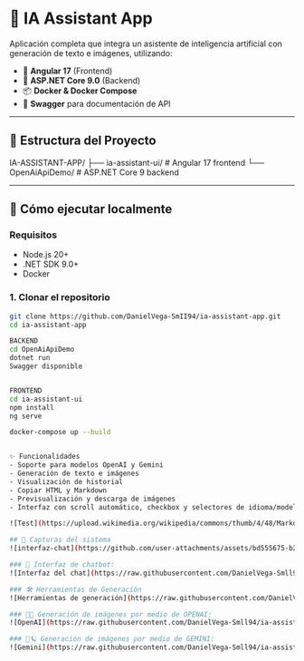 # 🧠 IA Assistant App

Aplicación completa que integra un asistente de inteligencia artificial con generación de texto e imágenes, utilizando:

- 🎨 **Angular 17** (Frontend)
- 🔧 **ASP.NET Core 9.0** (Backend)
- 📦 **Docker & Docker Compose**
- 📜 **Swagger** para documentación de API

---

## 📁 Estructura del Proyecto

IA-ASSISTANT-APP/
├── ia-assistant-ui/ # Angular 17 frontend
└── OpenAiApiDemo/ # ASP.NET Core 9 backend


---

## 🚀 Cómo ejecutar localmente

### Requisitos

- Node.js 20+
- .NET SDK 9.0+
- Docker

### 1. Clonar el repositorio

```bash
git clone https://github.com/DanielVega-SmII94/ia-assistant-app.git
cd ia-assistant-app

BACKEND
cd OpenAiApiDemo
dotnet run
Swagger disponible


FRONTEND
cd ia-assistant-ui
npm install
ng serve

docker-compose up --build


✨ Funcionalidades
- Soporte para modelos OpenAI y Gemini
- Generación de texto e imágenes
- Visualización de historial
- Copiar HTML y Markdown
- Previsualización y descarga de imágenes
- Interfaz con scroll automático, checkbox y selectores de idioma/modelo

![Test](https://upload.wikimedia.org/wikipedia/commons/thumb/4/48/Markdown-mark.svg/1280px-Markdown-mark.svg.png)

## 📸 Capturas del sistema
![interfaz-chat](https://github.com/user-attachments/assets/bd555675-b2bb-46a9-b6f5-8a7bf3a36f91)

### 💬 Interfaz de chatbot:
![Interfaz del chat](https://raw.githubusercontent.com/DanielVega-Smll94/ia-assistant-app/master/readme-images/interfaz-chat.png)

### 🛠️ Herramientas de Generación
![Herramientas de generación](https://raw.githubusercontent.com/DanielVega-Smll94/ia-assistant-app/master/readme-images/herramientas-generacion.png)

### 🤖🧠 Generación de imágenes por medio de OPENAI:
![OpenAI](https://raw.githubusercontent.com/DanielVega-Smll94/ia-assistant-app/master/readme-images/openai-generacion.png)

### 🤖🪐 Generación de imágenes por medio de GEMINI:
![Gemini](https://raw.githubusercontent.com/DanielVega-Smll94/ia-assistant-app/master/readme-images/gemini-generacion.png)


